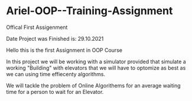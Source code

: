 # Ariel-OOP--Training-Assignment
Offical First Assigenment

Date Project was Finished is: 29.10.2021

Hello this is the first Assignment in OOP Course

In this project we will be working with a simulator provided that simulate a working "Building" with elevators that we will have to optomize as best as we can using time effiecenty algorithms.

We will tackle the problem of Online Algorithems for an average waiting time for a person to wait for an Elevator.
